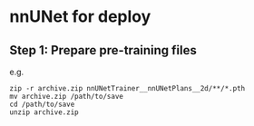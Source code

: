 # nnUNet for deploy
## Step 1: Prepare pre-training files
e.g.
```
zip -r archive.zip nnUNetTrainer__nnUNetPlans__2d/**/*.pth
mv archive.zip /path/to/save
cd /path/to/save
unzip archive.zip
```